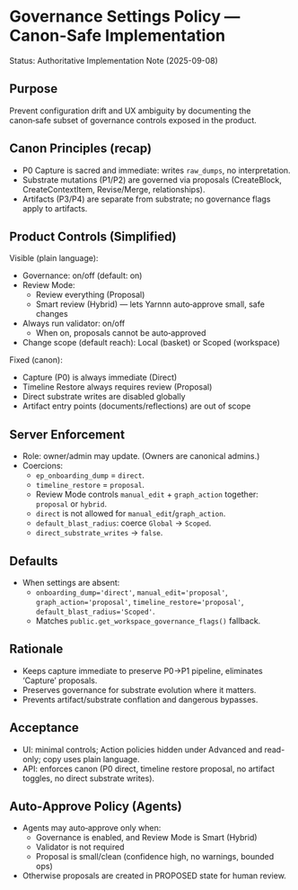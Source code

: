 # Governance Settings Policy — Canon-Safe Implementation

Status: Authoritative Implementation Note (2025-09-08)

## Purpose
Prevent configuration drift and UX ambiguity by documenting the canon‑safe subset of governance controls exposed in the product.

## Canon Principles (recap)
- P0 Capture is sacred and immediate: writes `raw_dumps`, no interpretation.
- Substrate mutations (P1/P2) are governed via proposals (CreateBlock, CreateContextItem, Revise/Merge, relationships).
- Artifacts (P3/P4) are separate from substrate; no governance flags apply to artifacts.

## Product Controls (Simplified)

Visible (plain language):
- Governance: on/off (default: on)
- Review Mode: 
  - Review everything (Proposal)
  - Smart review (Hybrid) — lets Yarnnn auto‑approve small, safe changes
- Always run validator: on/off 
  - When on, proposals cannot be auto‑approved
- Change scope (default reach): Local (basket) or Scoped (workspace)

Fixed (canon):
- Capture (P0) is always immediate (Direct)
- Timeline Restore always requires review (Proposal)
- Direct substrate writes are disabled globally
- Artifact entry points (documents/reflections) are out of scope

## Server Enforcement
- Role: owner/admin may update. (Owners are canonical admins.)
- Coercions:
  - `ep_onboarding_dump` = `direct`.
  - `timeline_restore` = `proposal`.
  - Review Mode controls `manual_edit` + `graph_action` together: `proposal` or `hybrid`.
  - `direct` is not allowed for `manual_edit`/`graph_action`.
  - `default_blast_radius`: coerce `Global` → `Scoped`.
  - `direct_substrate_writes` → `false`.

## Defaults
- When settings are absent:
  - `onboarding_dump='direct'`, `manual_edit='proposal'`, `graph_action='proposal'`, `timeline_restore='proposal'`, `default_blast_radius='Scoped'`.
  - Matches `public.get_workspace_governance_flags()` fallback.

## Rationale
- Keeps capture immediate to preserve P0→P1 pipeline, eliminates ‘Capture’ proposals.
- Preserves governance for substrate evolution where it matters.
- Prevents artifact/substrate conflation and dangerous bypasses.

## Acceptance
- UI: minimal controls; Action policies hidden under Advanced and read-only; copy uses plain language.
- API: enforces canon (P0 direct, timeline restore proposal, no artifact toggles, no direct substrate writes).

## Auto‑Approve Policy (Agents)
- Agents may auto‑approve only when:
  - Governance is enabled, and Review Mode is Smart (Hybrid)
  - Validator is not required
  - Proposal is small/clean (confidence high, no warnings, bounded ops)
- Otherwise proposals are created in PROPOSED state for human review.
